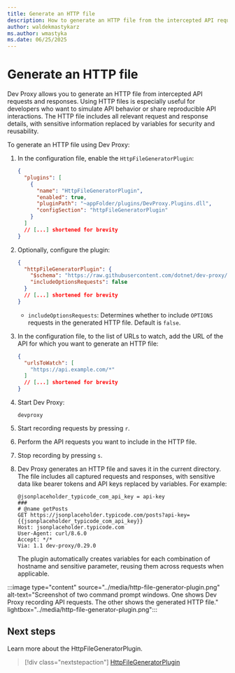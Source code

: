 ```yaml
---
title: Generate an HTTP file
description: How to generate an HTTP file from the intercepted API requests and responses
author: waldekmastykarz
ms.author: wmastyka
ms.date: 06/25/2025
---
```


# Generate an HTTP file

Dev Proxy allows you to generate an HTTP file from intercepted API requests and responses. Using HTTP files is especially useful for developers who want to simulate API behavior or share reproducible API interactions. The HTTP file includes all relevant request and response details, with sensitive information replaced by variables for security and reusability.

To generate an HTTP file using Dev Proxy:

1. In the configuration file, enable the `HttpFileGeneratorPlugin`:

   ```json
   {
     "plugins": [
       {
         "name": "HttpFileGeneratorPlugin",
         "enabled": true,
         "pluginPath": "~appFolder/plugins/DevProxy.Plugins.dll",
         "configSection": "httpFileGeneratorPlugin"
       }
     ]
     // [...] shortened for brevity
   }
   ```

1. Optionally, configure the plugin:

   ```json
   {
     "httpFileGeneratorPlugin": {
       "$schema": "https://raw.githubusercontent.com/dotnet/dev-proxy/main/schemas/v1.0.0/httpfilegeneratorplugin.schema.json",
       "includeOptionsRequests": false
     }
     // [...] shortened for brevity
   }
   ```

   - `includeOptionsRequests`: Determines whether to include `OPTIONS` requests in the generated HTTP file. Default is `false`.

1. In the configuration file, to the list of URLs to watch, add the URL of the API for which you want to generate an HTTP file:

   ```json
   {
     "urlsToWatch": [
       "https://api.example.com/*"
     ]
     // [...] shortened for brevity
   }
   ```

1. Start Dev Proxy:

   ```console
   devproxy
   ```

1. Start recording requests by pressing `r`.

1. Perform the API requests you want to include in the HTTP file.

1. Stop recording by pressing `s`.

1. Dev Proxy generates an HTTP file and saves it in the current directory. The file includes all captured requests and responses, with sensitive data like bearer tokens and API keys replaced by variables. For example:

   ```http
   @jsonplaceholder_typicode_com_api_key = api-key
   ###
   # @name getPosts
   GET https://jsonplaceholder.typicode.com/posts?api-key={{jsonplaceholder_typicode_com_api_key}}
   Host: jsonplaceholder.typicode.com
   User-Agent: curl/8.6.0
   Accept: */*
   Via: 1.1 dev-proxy/0.29.0
   ```

   The plugin automatically creates variables for each combination of hostname and sensitive parameter, reusing them across requests when applicable.

:::image type="content" source="../media/http-file-generator-plugin.png" alt-text="Screenshot of two command prompt windows. One shows Dev Proxy recording API requests. The other shows the generated HTTP file." lightbox="../media/http-file-generator-plugin.png":::

## Next steps

Learn more about the HttpFileGeneratorPlugin.

> [!div class="nextstepaction"]
> [HttpFileGeneratorPlugin](../technical-reference/httpfilegeneratorplugin.md)